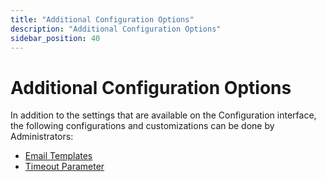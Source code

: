 ```yaml
---
title: "Additional Configuration Options"
description: "Additional Configuration Options"
sidebar_position: 40
---
```


# Additional Configuration Options

In addition to the settings that are available on the Configuration interface, the following
configurations and customizations can be done by Administrators:

- [Email Templates](/docs/auditor/10.8/accessreviews/admin/additionalconfig/emailtemplates.md)
- [Timeout Parameter](/docs/auditor/10.8/accessreviews/admin/additionalconfig/timeoutparameter.md)
